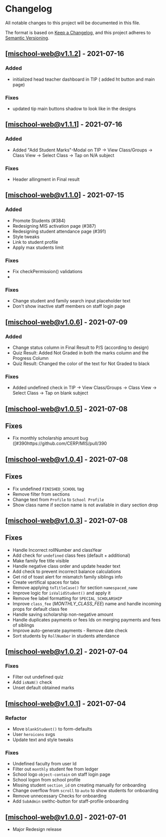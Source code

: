 # Changelog

All notable changes to this project will be documented in this file.

The format is based on [Keep a Changelog](https://keepachangelog.com/en/1.0.0/),
and this project adheres to [Semantic Versioning](https://semver.org/spec/v2.0.0.html).

## [mischool-web@v1.1.2] - 2021-07-16

### Added

-   initialized head teacher dashboard in TIP ( added ht button and main page)

### Fixes

-   updated tip main buttons shadow to look like in the designs

## [mischool-web@v1.1.1] - 2021-07-16

### Added

-   Added "Add Student Marks"-Modal on TIP → View Class/Groups → Class View → Select Class → Tap on N/A subject

### Fixes

-   Header allingment in Final result

## [mischool-web@v1.1.0] - 2021-07-15

### Added

-   Promote Students (#384)
-   Redesigning MIS activation page (#387)
-   Redesigning student attendance page (#391)
-   Style tweaks
-   Link to student profile
-   Apply max students limit

### Fixes

-   Fix checkPermission() validations
-

### Fixes

-   Change student and family search input placeholder text
-   Don't show inactive staff members on staff login page

## [mischool-web@v1.0.6] - 2021-07-09

### Added

-   Change status column in Final Result to P/S (according to design)
-   Quiz Result: Added Not Graded in both the marks column and the Progress Column
-   Quiz Result: Changed the color of the text for Not Graded to black

### Fixes

-   Added undefined check in TIP → View Class/Groups → Class View → Select Class → Tap on blank subject

## [mischool-web@v1.0.5] - 2021-07-08

## Fixes

-   Fix monthly scholarship amount bug ([#390https://github.com/CERP/MIS/pull/390

## [mischool-web@v1.0.4] - 2021-07-08

## Fixes

-   Fix undefined `FINISHED_SCHOOL` tag
-   Remove filter from sections
-   Change text from `Profile` to `School Profile`
-   Show class name if section name is not available in diary section drop

## [mischool-web@v1.0.3] - 2021-07-08

## Fixes

-   Handle Incorrect rollNumber and classYear
-   Add check for `undefined` class fees (default + additional)
-   Make family fee title visible
-   Handle negative class order and update header text
-   Add check to prevent incorrect balance calculations
-   Get rid of toast alert for mismatch family siblings info
-   Create vertifical spaces for tabs
-   Remove applying `toTitleCase()` for section `namespaced_name`
-   Improve logic for `isValidStudent()` and apply it
-   Remove fee label formatting for `SPECIAL_SCHOLARSHIP`
-   Improve `class_fee` (_MONTHLY_CLASS_FEE_) name and handle incoming props for default class fee
-   Handle saving scholarship non-negative amount
-   Handle duplicates payments or fees Ids on merging payments and fees of siblings
-   Improve auto-generate payments - Remove date check
-   Sort students by `RollNumber` in students attendance

## [mischool-web@v1.0.2] - 2021-07-04

### Fixes

-   Filter out undefined quiz
-   Add `isNaN()` check
-   Unset default obtained marks

## [mischool-web@v1.0.1] - 2021-07-04

### Refactor

-   Move `blankStudent()` to form-defaults
-   User `heroicons` svgs
-   Update text and style tweaks

### Fixes

-   Undefined faculty from user Id
-   Filter out `monthly` student fee from ledger
-   School logo `object-contain` on staff login page
-   School logon from school profile
-   Missing student `section_id` on creating manually for onboarding
-   Change overflow from `scroll` to `auto` to show students for onboarding
-   Remove unnecessary Checks for onboarding
-   Add `SubAdmin` swithc-button for staff-profile onboarding

## [mischool-web@v1.0.0] - 2021-07-01

-   Major Redesign release
